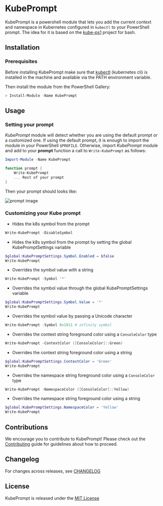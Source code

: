 # KubePrompt

KubePrompt is a powershell module that lets you add the current context and namespace in Kubernetes configured in `kubectl` to your PowerShell prompt. The idea for it is based on the [kube-ps1](https://github.com/jonmosco/kube-ps1) project for bash.

## Installation

### Prerequisites

Before installing KubePrompt make sure that [kubectl](https://github.com/kubernetes/kubectl) (kubernetes cli) is installed in the machine and available via the PATH environment variable.

Then install the module from the PowerShell Gallery:

```powershell
> Install-Module -Name KubePrompt
```

## Usage

### Setting your prompt

*KubePrompt* module will detect whether you are using the default prompt or a customized one. If using the default prompt, it is enough to import the module in your PowerShell `$PROFILE`. Otherwise, import *KubePrompt* module and add to your **prompt** function a call to `Write-KubePrompt` as follows:

```powershell
Import-Module -Name KubePrompt

function prompt { 
    Write-KubePrompt
    ... Rest of your prompt
}
```

Then your prompt should looks like:

![prompt image](Docs/prompt.png)

### Customizing your Kube prompt

* Hides the k8s symbol from the prompt

```powershell
Write-KubePrompt -DisableSymbol
```

* Hides the k8s symbol from the prompt by setting the global KubePromptSettings variable

```powershell
$global:KubePromptSettings.Symbol.Enabled = $false
Write-KubePrompt
```

* Overrides the symbol value with a string

```powershell
Write-KubePrompt -Symbol '*'
```

* Overrides the symbol value through the global KubePromptSettings variable

```powershell
$global:KubePromptSettings.Symbol.Value = '*'
Write-KubePrompt
```

* Overrides the symbol value by passing a Unicode character

```powershell
Write-KubePrompt -Symbol 0x1011 # infinity symbol
```

* Overrides the context string foreground color using a `ConsoleColor` type

```powershell
Write-KubePrompt -ContextColor ([ConsoleColor]::Green)
```

* Overrides the context string foreground color using a string


```powershell
$global:KubePromptSettings.ContextColor = 'Green'
Write-KubePrompt
```

* Overrides the namespace string foreground color using a `ConsoleColor` type

```powershell
Write-KubePrompt -NamespaceColor ([ConsoleColor]::Yellow)
```

* Overrides the namespace string foreground color using a string

```powershell
$global:KubePromptSettings.NamespaceColor = 'Yellow'
Write-KubePrompt
```

## Contributions

We encourage you to contribute to KubePrompt! Please check out the [Contributing](CONTRIBUTING.md) guide for guidelines about how to proceed.

## Changelog

For changes across releases, see [CHANGELOG](CHANGELOG.md)

## License

KubePrompt is released under the [MIT License](License)




